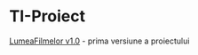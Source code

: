 # TI-Proiect
[LumeaFilmelor v1.0](http://lumeafilmelor.ro.tn/index.php) - prima versiune a proiectului
